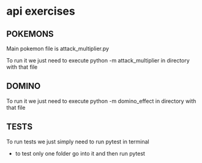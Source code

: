 # api exercises
## POKEMONS 
Main pokemon file is attack_multiplier.py

To run it we just need to execute python -m attack_multiplier in directory with that file

## DOMINO
To run it we just need to execute python -m domino_effect in directory with that file

## TESTS
To run tests we just simply need to run pytest in terminal
- to test only one folder go into it and then run pytest

